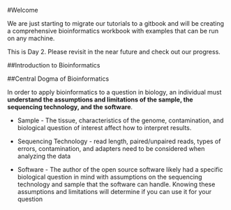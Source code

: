 #Welcome

We are just starting to migrate our tutorials to a gitbook and will be creating a comprehensive bioinformatics workbook with examples that can be run on any machine.  


 
This is Day 2. Please revisit in the near future and check out our progress. 


##Introduction to Bioinformatics

##Central Dogma of Bioinformatics

In order to apply bioinformatics to a question in biology, an individual must **understand the assumptions and limitations of the sample, the sequencing technology, and the software**.

 * Sample - The tissue, characteristics of the genome, contamination, and biological question of interest affect how to interpret results.  

 * Sequencing Technology - read length, paired/unpaired reads, types of errors, contamination, and adapters need to be considered when analyzing the data
 
 * Software - The author of the open source software likely had a specific biological question in mind with assumptions on the sequencing technology and sample that the software can handle.  Knowing these assumptions and limitations will determine if you can use it for your question 
 





